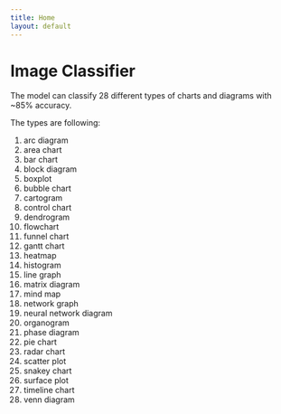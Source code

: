 ```yaml
---
title: Home
layout: default
---
```


# Image Classifier
The model can classify 28 different types of charts and diagrams with ~85% accuracy. <br/>

The types are following: <br/>

1. arc diagram
2. area chart
3. bar chart
4. block diagram
5. boxplot
6. bubble chart
7. cartogram
8. control chart
9. dendrogram
10. flowchart
11. funnel chart
12. gantt chart
13. heatmap
14. histogram
15. line graph
16. matrix diagram
17. mind map
18. network graph
19. neural network diagram
20. organogram
21. phase diagram
22. pie chart
23. radar chart
24. scatter plot
25. snakey chart
26. surface plot
27. timeline chart
28. venn diagram